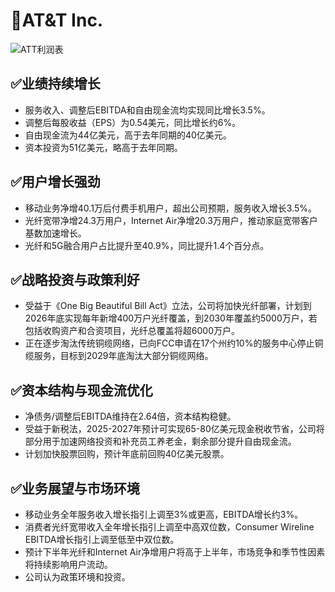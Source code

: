 # 📌AT&T Inc.


![ATT利润表](/earnings/catalogue/charts/T_2025Q2.png)


## ✅业绩持续增长
- 服务收入、调整后EBITDA和自由现金流均实现同比增长3.5%。
- 调整后每股收益（EPS）为0.54美元，同比增长约6%。
- 自由现金流为44亿美元，高于去年同期的40亿美元。
- 资本投资为51亿美元，略高于去年同期。


## ✅用户增长强劲
- 移动业务净增40.1万后付费手机用户，超出公司预期，服务收入增长3.5%。
- 光纤宽带净增24.3万用户，Internet Air净增20.3万用户，推动家庭宽带客户基数加速增长。
- 光纤和5G融合用户占比提升至40.9%，同比提升1.4个百分点。


## ✅战略投资与政策利好
- 受益于《One Big Beautiful Bill Act》立法，公司将加快光纤部署，计划到2026年底实现每年新增400万户光纤覆盖，到2030年覆盖约5000万户，若包括收购资产和合资项目，光纤总覆盖将超6000万户。
- 正在逐步淘汰传统铜缆网络，已向FCC申请在17个州约10%的服务中心停止铜缆服务，目标到2029年底淘汰大部分铜缆网络。


## ✅资本结构与现金流优化
- 净债务/调整后EBITDA维持在2.64倍，资本结构稳健。
- 受益于新税法，2025-2027年预计可实现65-80亿美元现金税收节省，公司将部分用于加速网络投资和补充员工养老金，剩余部分提升自由现金流。
- 计划加快股票回购，预计年底前回购40亿美元股票。


## ✅业务展望与市场环境
- 移动业务全年服务收入增长指引上调至3%或更高，EBITDA增长约3%。
- 消费者光纤宽带收入全年增长指引上调至中高双位数，Consumer Wireline EBITDA增长指引上调至低至中双位数。
- 预计下半年光纤和Internet Air净增用户将高于上半年，市场竞争和季节性因素将持续影响用户流动。
- 公司认为政策环境和投资。
